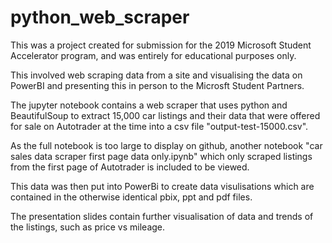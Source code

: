 # python_web_scraper

This was a project created for submission for the 2019 Microsoft Student Accelerator program, and was entirely for educational purposes only.

This involved web scraping data from a site and visualising the data on PowerBI and presenting this in person to the Microsft Student Partners.

The jupyter notebook contains a web scraper that uses python and BeautifulSoup to extract 15,000 car listings and their data that were offered for sale on Autotrader at the time into a csv file "output-test-15000.csv".

As the full notebook is too large to display on github, another notebook "car sales data scraper first page data only.ipynb" which only scraped listings from the first page of Autotrader is included to be viewed.

This data was then put into PowerBi to create data visulisations which are contained in the otherwise identical pbix, ppt and pdf files.

The presentation slides contain further visualisation of data and trends of the listings, such as price vs mileage.
